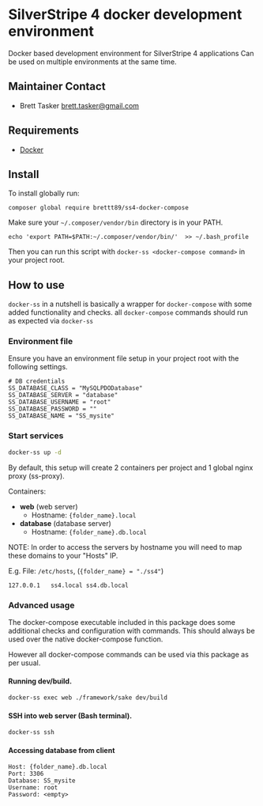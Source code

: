 # SilverStripe 4 docker development environment

Docker based development environment for SilverStripe 4 applications
Can be used on multiple environments at the same time.

## Maintainer Contact

* Brett Tasker <brett.tasker@gmail.com>

## Requirements

* [Docker](https://docs.docker.com/engine/installation/)

## Install

To install globally run:

`composer global require brettt89/ss4-docker-compose`

Make sure your `~/.composer/vendor/bin` directory is in your PATH.

`echo 'export PATH=$PATH:~/.composer/vendor/bin/'  >> ~/.bash_profile`

Then you can run this script with `docker-ss <docker-compose command>` in your project root.

## How to use

`docker-ss` in a nutshell is basically a wrapper for `docker-compose` with some added functionality and checks. all `docker-compose` commands should run as expected via `docker-ss`

### Environment file

Ensure you have an environment file setup in your project root with the following settings.

```
# DB credentials
SS_DATABASE_CLASS = "MySQLPDODatabase"
SS_DATABASE_SERVER = "database"
SS_DATABASE_USERNAME = "root"
SS_DATABASE_PASSWORD = ""
SS_DATABASE_NAME = "SS_mysite"
```

### Start services

```bash
docker-ss up -d
```

By default, this setup will create 2 containers per project and 1 global nginx proxy (ss-proxy).

Containers:
 - **web** (web server)
   - Hostname: `{folder_name}.local`
 - **database** (database server)
   - Hostname: `{folder_name}.db.local`

NOTE: In order to access the servers by hostname you will need to map these domains to your "Hosts" IP.

E.g. File: `/etc/hosts`, (`{folder_name} = "./ss4"`)

```hostfile
127.0.0.1	ss4.local ss4.db.local
```

### Advanced usage

The docker-compose executable included in this package does some additional checks and configuration with commands. This should always be used over the native docker-compose function.

However all docker-compose commands can be used via this package as per usual.

#### Running dev/build.

```bash
docker-ss exec web ./framework/sake dev/build
```

#### SSH into web server (Bash terminal).

```bash
docker-ss ssh
```

#### Accessing database from client

```
Host: {folder_name}.db.local
Port: 3306
Database: SS_mysite
Username: root
Password: <empty>
```
